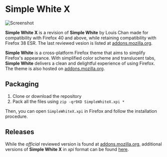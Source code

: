 # Simple White X

![Screenshot](https://cloud.githubusercontent.com/assets/7802430/5057922/27a1813e-6d15-11e4-87f9-fd9d461d7867.png)

**Simple White X** is a revision of **Simple White** by Louis Chan made for compatibility with Firefox 40 and above, while retaining compatibility with Firefox 38 ESR.  The last reviewed vesion is listed at   [addons.mozilla.org](https://addons.mozilla.org/addon/simplewhitex/).

**Simple White** is a cross-platform Firefox theme that aims to simplify Firefox's appearance. With simplified color scheme and translucent tabs, **Simple White** delivers a clean and delightful experience of using Firefox. The theme is also hosted on [addons.mozilla.org](https://addons.mozilla.org/addon/simplewhite/).

## Packaging

1. Clone or download the repository
2. Pack all the files using `zip -qr9XD SimpleWhiteX.xpi *`

Then, you can open `SimpleWhiteX.xpi` in Firefox and follow the installation procedure.

## Releases

While the _official_ reviewed version is found at [addons.mozilla.org](https://addons.mozilla.org/addon/simplewhitex/), additional versions of **Simple White X** in _xpi_ format can be found [here](https://github.com/johngraciliano/simplewhite/releases/).
